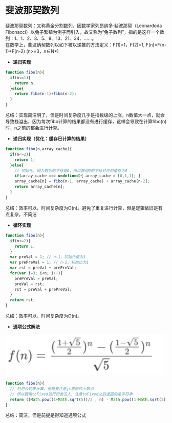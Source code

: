 # 斐波那契数列
斐波那契数列：又称黄金分割数列、因数学家列昂纳多·斐波那契（Leonardoda Fibonacci）以兔子繁殖为例子而引入，故又称为“兔子数列”，指的是这样一个数列：1、1、2、3、5、8、13、21、34、……。    
在数学上，斐波纳契数列以如下被以递推的方法定义：F(1)=1，F(2)=1, F(n)=F(n-1)+F(n-2) (n>=3，n∈N*)

- **递归实现**

```javascript
function fibo(n){
  if(n<=1){
    return n;
  }else{
    return fibo(n-1)+fibo(n-2);
  }
}
```
总结：实现简洁明了，但是时间复杂度几乎是指数级的上涨，n数值大一点，就会导致栈溢出，因为每次fibo计算的结果都没有进行缓存，这样会导致在计算fibo(n)时，n之前的都会进行计算。

- **递归实现（优化：缓存已计算的结果）**

```javascript
function fibo(n,array_cache){
  if(n<=2){
    return 1;
  }else{
    // 初始化，因为数列的下标是0，所以数组0的下标对应的值存为0
    if(array_cache === undefined){ array_cache = [0,1,1]; }
    array_cache[n] = fibo(n-1, array_cache) + array_cache[n-2];
    return array_cache[n];
  }
}
```
总结：效率可以，时间复杂度为O(n)。避免了重复进行计算，但是逻辑依旧是有点复杂，不简洁

- **循环实现**

```javascript
function fibo(n){
  if(n<=2){
    return 1;
  }
  var preVal = 1; // n-1，初始化值为1
  var prePreVal = 1; // n-2，初始化为1
  var rst = preVal + prePreVal;
  for(var i=3; i<n; i++){
    prePreVal = preVal;
    preVal = rst;
    rst = preVal + prePreVal;
  }
  return rst;
}
```
总结：效率可以，时间复杂度为O(n)。

- **通项公式解法**
     
![通项公司](images/fibonacci.png)
```javascript
function fibo(n){ 
  // 利用公式来计算，但是要注意js里面的小数点
  // 所以要用toFixed进行四舍五入，注意toFixed之后返回的是字符串
  return ((Math.pow((1+Math.sqrt(5))/2 , n) - Math.pow((1-Math.sqrt(5))/2 , n))/Math.sqrt(5)).toFixed(0); 
}
```
总结：简洁，但是前提是得知道通项公式
